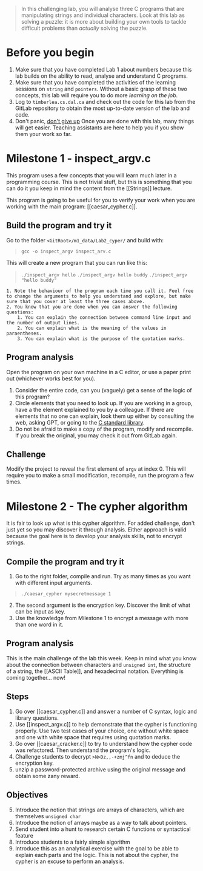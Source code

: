 
> In this challenging lab, you will analyse three C programs that are manipulating strings and individual characters. Look at this lab as solving a puzzle: it is more about building your own tools to tackle difficult problems than *actually* solving the puzzle.

# Before you begin
1. Make sure that you have completed Lab 1 about numbers because this lab builds on the ability to read, analyse and understand C programs.
2. Make sure that you have completed the activities of the learning sessions on `string` and `pointers`. Without a basic grasp of these two concepts, this lab will require you to do more *learning on the job*.
3. Log to `timberlea.cs.dal.ca` and check out the code for this lab from the GitLab repository to obtain the most up-to-date version of the lab and code.
4. Don't panic, [don't give up](https://youtu.be/dQw4w9WgXcQ) Once you are done with this lab, many things will get easier. Teaching assistants are here to help you if you show them your work so far.

# Milestone 1 - inspect_argv.c
This program uses a few concepts that you will learn much later in a programming course. This is not trivial stuff, but this is something that you can do it you keep in mind the content from the [[Strings]] lecture.

This program is going to be useful for you to verify your work when you are working with the main program: [[caesar_cypher.c]]. 

## Build the program and try it
Go to the folder `<GitRoot>/m1_data/Lab2_cyper/` and build with:

> `gcc -o inspect_argv inspect_arv.c`

This will create a new program that you can run like this:

> `./inspect_argv hello`
> `./inspect_argv hello buddy`
> `./inspect_argv "hello buddy"`

	1. Note the behaviour of the program each time you call it. Feel free to change the arguments to help you understand and explore, but make sure that you cover at least the three cases above.
	2. You know that you are done when you can answer the following questions:
		1. You can explain the connection between command line input and the number of output lines.
		2. You can explain what is the meaning of the values in paraentheses. 
		3. You can explain what is the purpose of the quotation marks. 

## Program analysis
Open the program on your own machine in a C editor, or use a paper print out (whichever works best for you). 

1. Consider the entire code, can you (vaguely) get a sense of the logic of this program? 
2. Circle elements that you need to look up. If you are working in a group, have a the element explained to you by a colleague. If there are elements that no one can explain, look them up either by consulting the web, asking GPT, or going to the [C standard library](https://en.cppreference.com/w/c/header).
3. Do not be afraid to make a copy of the program, modify and recompile. If you break the original, you may check it out from GitLab again. 

## Challenge
Modify the project to reveal the first element of `argv` at index 0. This will require you to make a small modification, recompile, run the program a few times.

# Milestone 2 - The cypher algorithm
It is fair to look up what is this cypher algorithm. For added challenge, don't just yet so you may discover it through analysis. Either approach is valid because the goal here is to develop your analysis skills, not to encrypt strings.

## Compile the program and try it

1. Go to the right folder, compile and run. Try as many times as you want with different input arguments.

> `./caesar_cypher mysecretmessage 1`

2. The second argument is the encryption key. Discover the limit of what can be input as key.
3. Use the knowledge from Milestone 1 to encrypt a message with more than one word in it.

## Program analysis
This is the main challenge of the lab this week. Keep in mind what you know about the connection between characters and `unsigned int`, the structure of a string, the [[ASCII Table]], and hexadecimal notation. Everything is coming together... now! 



## Steps
1. Go over [[caesar_cypher.c]] and answer a number of C syntax, logic and library questions. 
2. Use [[inspect_argv.c]] to help demonstrate that the cypher is functioning properly. Use two test cases of your choice, one without white space and one with white space that requires using quotation marks. 
3. Go over [[caesar_cracker.c]] to try to understand how the cypher code was refactored. Then understand the program's logic. 
4. Challenge students to decrypt `>N>Dz,,-+zmj^fn` and to deduce the encryption key. 
5. unzip a password-protected archive using the original message and obtain some zany reward. 

## Objectives
5. Introduce the notion that strings are arrays of characters, which are themselves `unsigned char`
6. Introduce the notion of arrays maybe as a way to talk about pointers.
7. Send student into a hunt to research certain C functions or syntactical feature
8. Introduce students to a fairly simple algorithm
9. Introduce this as an analytical exercise with the goal to be able to explain each parts and the logic. This is not about the cypher, the cypher is an excuse to perform an analysis. 